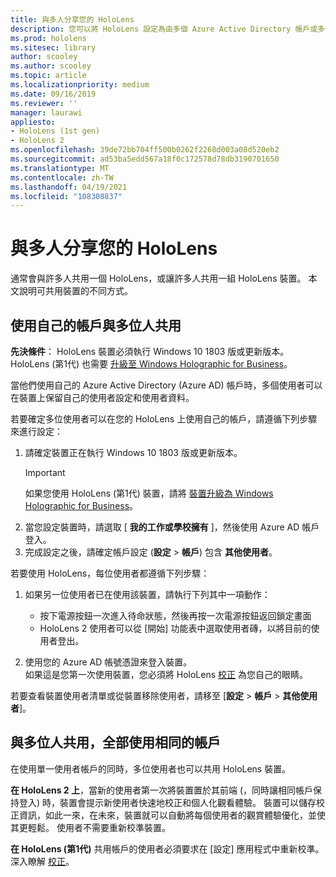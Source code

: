 ```yaml
---
title: 與多人分享您的 HoloLens
description: 您可以將 HoloLens 設定為由多個 Azure Active Directory 帳戶或多個使用單一帳戶的使用者所共用。
ms.prod: hololens
ms.sitesec: library
author: scooley
ms.author: scooley
ms.topic: article
ms.localizationpriority: medium
ms.date: 09/16/2019
ms.reviewer: ''
manager: laurawi
appliesto:
- HoloLens (1st gen)
- HoloLens 2
ms.openlocfilehash: 39de72bb704ff500b0262f2268d003a08d520eb2
ms.sourcegitcommit: ad53ba5edd567a18f0c172578d78db3190701650
ms.translationtype: MT
ms.contentlocale: zh-TW
ms.lasthandoff: 04/19/2021
ms.locfileid: "108308837"
---
```

# <a name="share-your-hololens-with-multiple-people"></a>與多人分享您的 HoloLens

通常會與許多人共用一個 HoloLens，或讓許多人共用一組 HoloLens 裝置。  本文說明可共用裝置的不同方式。

## <a name="share-with-multiple-people-each-using-their-own-account"></a>使用自己的帳戶與多位人共用

**先決條件**： HoloLens 裝置必須執行 Windows 10 1803 版或更新版本。  HoloLens (第1代) 也需要 [升級至 Windows Holographic for Business](hololens-upgrade-enterprise.md)。

當他們使用自己的 Azure Active Directory (Azure AD) 帳戶時，多個使用者可以在裝置上保留自己的使用者設定和使用者資料。

若要確定多位使用者可以在您的 HoloLens 上使用自己的帳戶，請遵循下列步驟來進行設定：

1. 請確定裝置正在執行 Windows 10 1803 版或更新版本。
   > [!IMPORTANT]
   > 如果您使用 HoloLens (第1代) 裝置，請將 [裝置升級為 Windows Holographic for Business](hololens1-upgrade-enterprise.md)。
1. 當您設定裝置時，請選取 [ **我的工作或學校擁有** ]，然後使用 Azure AD 帳戶登入。
1. 完成設定之後，請確定帳戶設定 (**設定**  >  **帳戶**) 包含 **其他使用者**。

若要使用 HoloLens，每位使用者都遵循下列步驟：

1. 如果另一位使用者已在使用該裝置，請執行下列其中一項動作：
   - 按下電源按鈕一次進入待命狀態，然後再按一次電源按鈕返回鎖定畫面
   - HoloLens 2 使用者可以從 [開始] 功能表中選取使用者磚，以將目前的使用者登出。

1. 使用您的 Azure AD 帳號憑證來登入裝置。  
    如果這是您第一次使用裝置，您必須將 HoloLens [校正](hololens-calibration.md) 為您自己的眼睛。

若要查看裝置使用者清單或從裝置移除使用者，請移至 [**設定**  >  **帳戶**  >  **其他使用者**]。

## <a name="share-with-multiple-people-all-using-the-same-account"></a>與多位人共用，全部使用相同的帳戶

在使用單一使用者帳戶的同時，多位使用者也可以共用 HoloLens 裝置。

**在 HoloLens 2 上**，當新的使用者第一次將裝置置於其前端 (，同時讓相同帳戶保持登入) 時，裝置會提示新使用者快速地校正和個人化觀看體驗。 裝置可以儲存校正資訊，如此一來，在未來，裝置就可以自動將每個使用者的觀賞體驗優化，並使其更輕鬆。 使用者不需要重新校準裝置。

**在 HoloLens (第1代)** 共用帳戶的使用者必須要求在 [設定] 應用程式中重新校準。  深入瞭解 [校正](hololens-calibration.md)。
